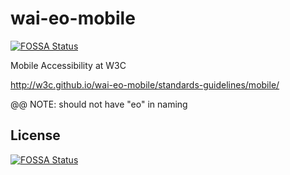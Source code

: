 # wai-eo-mobile
[![FOSSA Status](https://app.fossa.io/api/projects/git%2Bgithub.com%2Fazadbotan%2Fwai-eo-mobile.svg?type=shield)](https://app.fossa.io/projects/git%2Bgithub.com%2Fazadbotan%2Fwai-eo-mobile?ref=badge_shield)


Mobile Accessibility at W3C

http://w3c.github.io/wai-eo-mobile/standards-guidelines/mobile/

@@ NOTE: should not have "eo" in naming


## License
[![FOSSA Status](https://app.fossa.io/api/projects/git%2Bgithub.com%2Fazadbotan%2Fwai-eo-mobile.svg?type=large)](https://app.fossa.io/projects/git%2Bgithub.com%2Fazadbotan%2Fwai-eo-mobile?ref=badge_large)